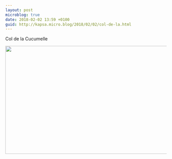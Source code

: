 ```yaml
---
layout: post
microblog: true
date: 2018-02-02 13:59 +0100
guid: http://kapsa.micro.blog/2018/02/02/col-de-la.html
---
```

Col de la Cucumelle

<img src="http://www.jeankapsa.com/uploads/2018/c8cbf8cdcc.jpg" width="600" height="338" />
